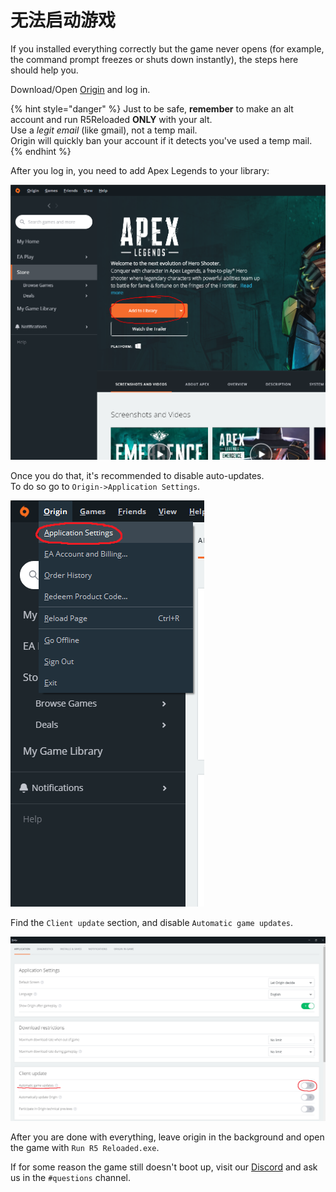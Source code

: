 # 无法启动游戏

If you installed everything correctly but the game never opens \(for example, the command prompt freezes or shuts down instantly\), the steps here should help you.

Download/Open [Origin](https://www.origin.com/usa/en-us/store/download) and log in.

{% hint style="danger" %}
Just to be safe, **remember** to make an alt account and run R5Reloaded **ONLY** with your alt.  
Use a _legit email_ \(like gmail\), not a temp mail.   
Origin will quickly ban your account if it detects you've used a temp mail.
{% endhint %}

After you log in, you need to add Apex Legends to your library:

![](../.gitbook/assets/image%20%2819%29.png)

Once you do that, it's recommended to disable auto-updates.   
To do so go to `Origin->Application Settings`.

![](../.gitbook/assets/image%20%2813%29.png)

Find the `Client update` section, and disable `Automatic game updates`.

![](../.gitbook/assets/image%20%2816%29.png)

After you are done with everything, leave origin in the background and open the game with `Run R5 Reloaded.exe`. 

If for some reason the game still doesn't boot up, visit our [Discord](https://discord.gg/R5Reloaded) and ask us in the `#questions` channel.

